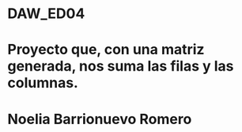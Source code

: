 # DAW_ED04
# Proyecto que, con una matriz generada, nos suma las filas y las columnas.
#
#
# Noelia Barrionuevo Romero